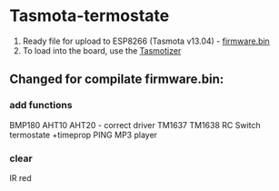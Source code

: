 # Tasmota-termostate

1. Ready file for upload to ESP8266  (Tasmota v13.04)  - [firmware.bin](https://github.com/1638NimtE/Tasmota_AHT20/blob/main/firmware.bin)
2. To load into the board, use the [Tasmotizer](https://github.com/tasmota/tasmotizer)
  
## Changed for compilate firmware.bin:

### add functions
  BMP180
  AHT10
  AHT20  - correct driver
  TM1637
  TM1638
  RC Switch
  termostate +timeprop
  PING
  MP3 player

### clear 
  
  IR red
